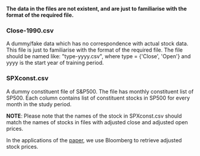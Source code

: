 
**The data in the files are not existent, and are just to familiarise with the format of the required file.**

### Close-1990.csv

A dummy/fake data which has no correspondence with actual stock data.
This file is just to familiarise with the format of the required file.
The file should be named like: "type-yyyy.csv", where type = {'Close', 'Open'} and yyyy is the start year of training period.

### SPXconst.csv

A dummy constituent file of S&P500.
The file has monthly constituent list of SP500.
Each column contains list of constituent stocks in SP500 for every month in the study period.

**NOTE**: Please note that the names of the stock in SPXconst.csv should match the names of stocks in files with adjusted close and adjusted open prices.

In the applications of the [paper](https://arxiv.org/abs/2004.10178), we use Bloomberg to retrieve adjusted stock prices.

